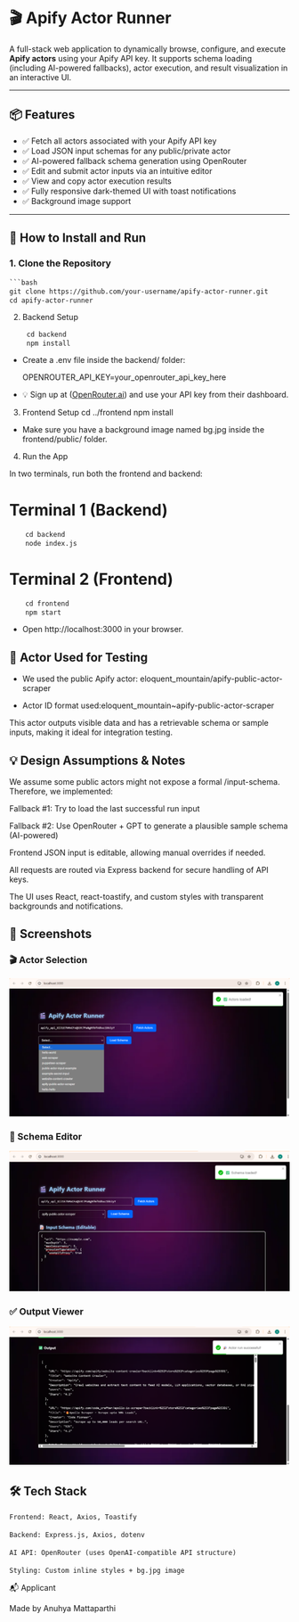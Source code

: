 # 🎬 Apify Actor Runner

A full-stack web application to dynamically browse, configure, and execute **Apify actors** using your Apify API key. It supports schema loading (including AI-powered fallbacks), actor execution, and result visualization in an interactive UI.

---

## 📦 Features

- ✅ Fetch all actors associated with your Apify API key
- ✅ Load JSON input schemas for any public/private actor
- ✅ AI-powered fallback schema generation using OpenRouter
- ✅ Edit and submit actor inputs via an intuitive editor
- ✅ View and copy actor execution results
- ✅ Fully responsive dark-themed UI with toast notifications
- ✅ Background image support

---

## 🚀 How to Install and Run

### 1. Clone the Repository

    ```bash
    git clone https://github.com/your-username/apify-actor-runner.git
    cd apify-actor-runner

2. Backend Setup

        cd backend
        npm install

- Create a .env file inside the backend/ folder:

    OPENROUTER_API_KEY=your_openrouter_api_key_here
- 💡 Sign up at ([OpenRouter.ai](https://openrouter.ai)) and use your API key from their dashboard.

3. Frontend Setup
        cd ../frontend
        npm install

- Make sure you have a background image named bg.jpg inside the frontend/public/ folder.

4. Run the App

In two terminals, run both the frontend and backend:

# Terminal 1 (Backend)
        cd backend
        node index.js

# Terminal 2 (Frontend)
        cd frontend
        npm start

- Open http://localhost:3000 in your browser.

## 🧪 Actor Used for Testing
- We used the public Apify actor: eloquent_mountain/apify-public-actor-scraper

- Actor ID format used:eloquent_mountain~apify-public-actor-scraper

This actor outputs visible data and has a retrievable schema or sample inputs, making it ideal for integration testing.

## 💡 Design Assumptions & Notes

We assume some public actors might not expose a formal /input-schema. Therefore, we implemented:

Fallback #1: Try to load the last successful run input

Fallback #2: Use OpenRouter + GPT to generate a plausible sample schema (AI-powered)

Frontend JSON input is editable, allowing manual overrides if needed.

All requests are routed via Express backend for secure handling of API keys.

The UI uses React, react-toastify, and custom styles with transparent backgrounds and notifications.

## 🌈 Screenshots

### 🎬 Actor Selection
![Actor UI](screenshots/actors.png)

### 📝 Schema Editor
![Schema Editor](screenshots/editor.png)

### ✅ Output Viewer
![Output](screenshots/output.png)


## 🛠️ Tech Stack
    
    Frontend: React, Axios, Toastify

    Backend: Express.js, Axios, dotenv

    AI API: OpenRouter (uses OpenAI-compatible API structure)

    Styling: Custom inline styles + bg.jpg image

📬 Applicant

Made by Anuhya Mattaparthi